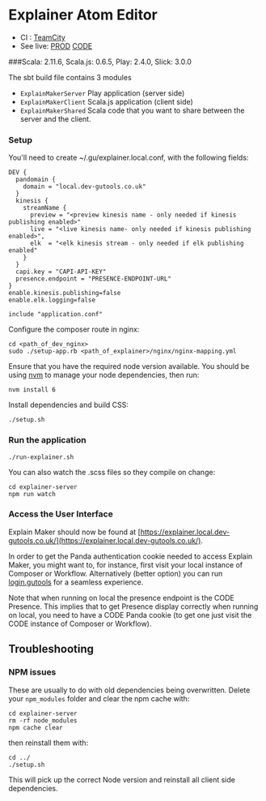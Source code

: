 # Explainer Atom Editor

* CI : [TeamCity](https://teamcity-aws.gutools.co.uk/viewType.html?buildTypeId=EditorialTools_Explainer)
* See live: [PROD](https://explainers.gutools.co.uk) [CODE](https://explainers.code.dev-gutools.co.uk)

###Scala: 2.11.6, Scala.js: 0.6.5, Play: 2.4.0, Slick: 3.0.0


The sbt build file contains 3 modules
- `ExplainMakerServer` Play application (server side)
- `ExplainMakerClient` Scala.js application (client side)
- `ExplainMakerShared` Scala code that you want to share between the server and the client.

### Setup
You'll need to create ~/.gu/explainer.local.conf, with the following fields:

```
DEV {
  pandomain {
    domain = "local.dev-gutools.co.uk"
  }
  kinesis {
    streamName {
      preview = "<preview kinesis name - only needed if kinesis publishing enabled>"
      live = "<live kinesis name- only needed if kinesis publishing enabled>",
      elk  = "<elk kinesis stream - only needed if elk publishing enabled"
    }
  }
  capi.key = "CAPI-API-KEY"
  presence.endpoint = "PRESENCE-ENDPOINT-URL"
}
enable.kinesis.publishing=false
enable.elk.logging=false

include "application.conf"
```

Configure the composer route in nginx:

```
cd <path_of_dev_nginx>
sudo ./setup-app.rb <path_of_explainer>/nginx/nginx-mapping.yml
```

Ensure that you have the required node version available. You should be using [nvm](https://github.com/creationix/nvm) to manage your node dependencies, then run:

```
nvm install 6
```

Install dependencies and build CSS:

```
./setup.sh
```

### Run the application
```
./run-explainer.sh
```

You can also watch the .scss files so they compile on change:

```
cd explainer-server
npm run watch
```

### Access the User Interface

Explain Maker should now be found at [https://explainer.local.dev-gutools.co.uk/](https://explainer.local.dev-gutools.co.uk/).

In order to get the Panda authentication cookie needed to access Explain Maker, you might want to, for instance, first visit your local instance of Composer or Workflow. Alternatively (better option) you can run [login.gutools](https://github.com/guardian/login.gutools) for a seamless experience.

Note that when running on local the presence endpoint is the CODE Presence. This implies that to get Presence display correctly when running on local, you need to have a CODE Panda cookie (to get one just visit the CODE instance of Composer or Workflow). 

## Troubleshooting

### NPM issues
These are usually to do with old dependencies being overwritten. Delete your `npm_modules` folder and clear the npm cache with:

```
cd explainer-server
rm -rf node_modules
npm cache clear
```

then reinstall them with:

```
cd ../
./setup.sh
```

This will pick up the correct Node version and reinstall all client side dependencies.
